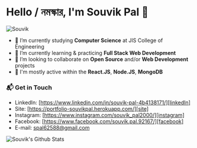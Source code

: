 # Hello / নমস্কার, I'm Souvik Pal 👋

![Souvik](https://user-images.githubusercontent.com/59976277/109552120-6da56a00-7af7-11eb-8c03-1ef76ad26fd1.gif)

- 🔭 I’m currently studying **Computer Science** at JIS College of Engineering
- 🌱 I’m currently learning & practicing **Full Stack Web Development**
- 👯 I’m looking to collaborate on **Open Source** and/or **Web Development** projects
- 💬 I'm mostly active within the **React.JS**, **Node.JS**, **MongoDB**

### 📬 Get in Touch
- LinkedIn: [https://www.linkedin.com/in/souvik-pal-4b4138171/][linkedIn]
- Site: [https://portfolio-souvikpal.herokuapp.com/][site]
- Instagram: [https://www.instagram.com/souvik_pal2000/][instagram]
- Facebook: [https://www.facebook.com/souvik.pal.92167/][facebook]
- E-mail: spal62588@gmail.com

[site]: https://portfolio-souvikpal.herokuapp.com/
[linkedIn]: https://www.linkedin.com/in/souvik-pal-4b4138171/
[instagram]: https://www.instagram.com/souvik_pal2000/
[facebook]: https://www.facebook.com/souvik.pal.92167/

![Souvik's Github Stats](https://github-readme-stats.vercel.app/api?username=souvikpal2000&show_icons=true&hide_border=true)